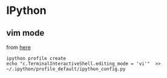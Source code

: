 # IPython

## vim mode
from [here](http://koo.fi/blog/2016/08/04/enable-vi-editing-mode-in-ipython-5/)
```shell
ipython profile create
echo "c.TerminalInteractiveShell.editing_mode = 'vi'"  >> ~/.ipython/profile_default/ipython_config.py
```
